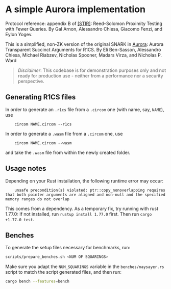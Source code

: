 
# A simple Aurora implementation

Protocol reference: appendix B of [[STIR]](https://eprint.iacr.org/2024/390): Reed–Solomon Proximity Testing with Fewer Queries. By Gal Arnon, Alessandro Chiesa, Giacomo Fenzi, and Eylon Yogev.

This is a simplified, non-ZK version of the original SNARK in [Aurora](https://eprint.iacr.org/2018/828): Aurora Transparent Succinct Arguments for R1CS. By Eli Ben-Sasson, Alessandro Chiesa, Michael Riabzev, Nicholas Spooner, Madars Virza, and Nicholas P. Ward

 > *Disclaimer*: This codebase is for demonstration purposes only and not ready for production use - neither from a performance nor a security perspective. 

## Generating R1CS files

In order to generate an `.r1cs` file from a `.circom` one (with name, say, `NAME`), use
```
    circom NAME.circom --r1cs
```

In order to generate a `.wasm` file from a `.circom` one, use
```
    circom NAME.circom --wasm
```
and take the `.wasm` file from within the newly created folder.

## Usage notes

Depending on your Rust installation, the following runtime error may occur:

```
    unsafe precondition(s) violated: ptr::copy_nonoverlapping requires that both pointer arguments are aligned and non-null and the specified memory ranges do not overlap
```

This comes from a dependency. As a temporary fix, try running with rust 1.77.0: If not installed, run `rustup install 1.77.0` first. Then run `cargo +1.77.0 test`.

## Benches

To generate the setup files necessary for benchmarks, run:

```sh
scripts/prepare_benches.sh <NUM OF SQUARINGS>
```

Make sure you adapt the `NUM_SQUARINGS` variable in the `benches/naysayer.rs` script to match the script generated files, and then run: 

```sh
cargo bench --features=bench
```
